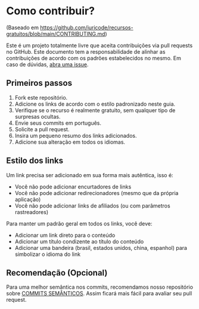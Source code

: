 # Como contribuir?
(Baseado em https://github.com/iuricode/recursos-gratuitos/blob/main/CONTRIBUTING.md)

Este é um projeto totalmente livre que aceita contribuições via pull requests no GitHub. 
Este documento tem a responsabilidade de alinhar as contribuições de acordo com os padrões estabelecidos no mesmo. 
Em caso de dúvidas, [abra uma issue](https://github.com/tio-dev/web3_lms/issues/new).

## Primeiros passos
1. Fork este repositório.
2. Adicione os links de acordo com o estilo padronizado neste guia.
3. Verifique se o recurso é realmente gratuito, sem qualquer tipo de surpresas ocultas.
4. Envie seus commits em português.
5. Solicite a pull request.
6. Insira um pequeno resumo dos links adicionados.
7. Adicione sua alteração em todos os idiomas.

## Estilo dos links
Um link precisa ser adicionado em sua forma mais autêntica, isso é:
- Você não pode adicionar encurtadores de links
- Você não pode adicionar redirecionadores (mesmo que da própria aplicação)
- Você não pode adicionar links de afiliados (ou com parâmetros rastreadores)

Para manter um padrão geral em todos os links, você deve:
- Adicionar um link direto para o conteúdo
- Adicionar um título condizente ao título do conteúdo
- Adicionar uma bandeira (brasil, estados unidos, china, espanhol) para simbolizar o idioma do link

## Recomendação (Opcional)
Para uma melhor semântica nos commits, recomendamos nosso repositório sobre [COMMITS SEMÂNTICOS](https://github.com/iuricode/padroes-de-commits). 
Assim ficará mais fácil para avaliar seu pull request.
